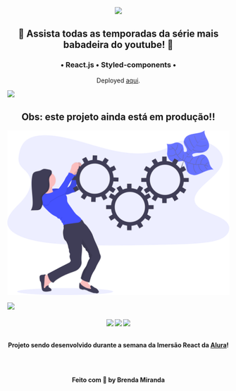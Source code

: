 <p align="center">
  <img src="https://fontmeme.com/permalink/200730/5d305c0fed9e36ca9df5270f991c4f2a.png"> </br>
</p>

<h2 align="center">
 💙 Assista todas as temporadas da série mais babadeira do youtube! 💙
</h2>

<h3 align="center"> • React.js • Styled-components • </h3>
<p align="center">Deployed <a href="https://myflix-tau.vercel.app/">aqui</a>.</p>

<img src="https://yata-apix-a9caea66-ad78-425f-aa08-e292558ebb65.lss.locawebcorp.com.br/b7c7dbff38ae4f419c94ce8d2254b9d9.png"> 

<h2 align="center">Obs: este projeto ainda está em produção!!</h2>
  
![](img-readme/undraw_in_progress.svg)

<img src="https://yata-apix-a9caea66-ad78-425f-aa08-e292558ebb65.lss.locawebcorp.com.br/b7c7dbff38ae4f419c94ce8d2254b9d9.png">

<h4 align="center">
  <img src="https://www.alura.com.br/assets/img/alura-logo.1570550707.svg">
  <img src="https://www.alura.com.br/assets/img/home/alura-logo.1570550707.svg">
  <img src="https://www.alura.com.br/assets/img/alura-logo.1570550707.svg"> </br></br>
  <p align="center">Projeto sendo desenvolvido durante a semana da Imersão React da <a href="https://www.alura.com.br/">Alura</a>!</p> </br></br>
  <p align="center">Feito com 💙  by Brenda Miranda</p>
</h4>
